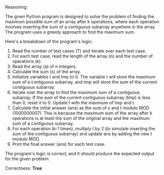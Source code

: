 Reasoning:

The given Python program is designed to solve the problem of finding the maximum possible sum of an array after k operations, where each operation involves inserting the sum of a contiguous subarray anywhere in the array. The program uses a greedy approach to find the maximum sum.

Here's a breakdown of the program's logic:

1.  Read the number of test cases (T) and iterate over each test case.
2.  For each test case, read the length of the array (n) and the number of operations (k).
3.  Read the array (a) of n integers.
4.  Calculate the sum (s) of the array.
5.  Initialize variables t and tmp to 0. The variable t will store the maximum sum of a contiguous subarray, and tmp will store the sum of the current contiguous subarray.
6.  Iterate over the array to find the maximum sum of a contiguous subarray. If the sum of the current contiguous subarray (tmp) is less than 0, reset it to 0. Update t with the maximum of tmp and t.
7.  Calculate the initial answer (ans) as the sum of s and t modulo MOD (1000000007). This is because the maximum sum of the array after k operations is at least the sum of the original array and the maximum sum of a contiguous subarray.
8.  For each operation (k-1 times), multiply t by 2 (to simulate inserting the sum of the contiguous subarray) and update ans by adding the new t modulo MOD.
9.  Print the final answer (ans) for each test case.

The program's logic is correct, and it should produce the expected output for the given problem.

Correctness: **True**